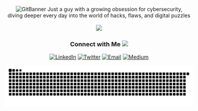 <div align="center">

![GitBanner](https://github.com/user-attachments/assets/c76629ed-0bf4-4a79-b510-380c1f8e165d)
Just a guy with a growing obsession for cybersecurity,<br>
diving deeper every day into the world of hacks, flaws, and digital puzzles
<br><br>
<img src="https://user-images.githubusercontent.com/74038190/218265814-3084a4ba-809c-4135-afc0-8685d0f634b3.gif" width="300">

<h3>Connect with Me <img src="https://user-images.githubusercontent.com/74038190/214644145-264f4759-7633-441e-9d67-d8dda9d50d26.gif" width="50"></h3>

[![LinkedIn](https://img.shields.io/badge/LinkedIn-%230077B5.svg?&style=for-the-badge&logo=linkedin&logoColor=white)](https://www.linkedin.com/in/deepseng/)
[![Twitter](https://img.shields.io/badge/Twitter-%231DA1F2.svg?&style=for-the-badge&logo=twitter&logoColor=white)](https://x.com/DeepSen_Gupta)
[![Email](https://img.shields.io/badge/Email-D14836?style=for-the-badge&logo=gmail&logoColor=white)](mailto:myselfdeepsengupta@gmail.com)
[![Medium](https://img.shields.io/badge/Medium-12100E?style=for-the-badge&logo=medium&logoColor=white)](https://medium.com/@deepseng)

![snake gif](https://github.com/deep-sengupta/deep-sengupta/blob/output/github-snake-dark.svg)
</div>
